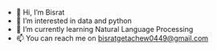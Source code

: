 - 👋 Hi, I’m Bisrat
- 👀 I’m interested in data and python
- 🌱 I’m currently learning Natural Language Processing
- 📫 You can reach me on bisratgetachew0449@gmail.com

<!---
bisget7/bisget7 is a ✨ special ✨ repository because its `README.md` (this file) appears on your GitHub profile.
You can click the Preview link to take a look at your changes.
--->
